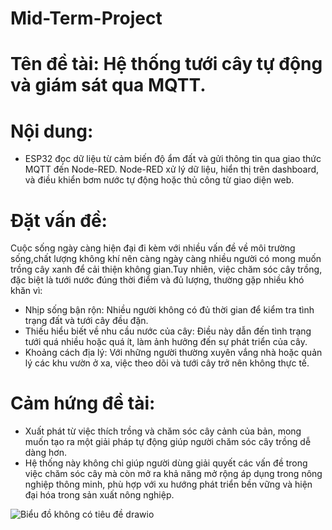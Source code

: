 # Mid-Term-Project
# Tên đề tài: Hệ thống tưới cây tự động và giám sát qua MQTT. 
# Nội dung: 
- ESP32 đọc dữ liệu từ cảm biến độ ẩm đất và gửi thông tin qua giao thức MQTT đến Node-RED. Node-RED xử lý dữ liệu, hiển thị trên dashboard, và điều khiển bơm nước tự động hoặc thủ công từ giao diện web.
# Đặt vấn đề: 
Cuộc sống ngày càng hiện đại đi kèm với nhiều vấn đề về môi trường sống,chất lượng không khí nên càng ngày càng nhiều người có mong muốn trồng cây xanh để cải thiện không gian.Tuy nhiên, việc chăm sóc cây trồng, đặc biệt là tưới nước đúng thời điểm và đủ lượng, thường gặp nhiều khó khăn vì: 
- Nhịp sống bận rộn: Nhiều người không có đủ thời gian để kiểm tra tình trạng đất và tưới cây đều đặn. 
- Thiếu hiểu biết về nhu cầu nước của cây: Điều này dẫn đến tình trạng tưới quá nhiều hoặc quá ít, làm ảnh hưởng đến sự phát triển của cây. 
- Khoảng cách địa lý: Với những người thường xuyên vắng nhà hoặc quản lý các khu vườn ở xa, việc theo dõi và tưới cây trở nên không thực tế.
# Cảm hứng đề tài: 
- Xuất phát từ việc thích trồng và chăm sóc cây cảnh của bản, mong muốn tạo ra một giải pháp tự động giúp người chăm sóc cây trồng dễ dàng hơn.
- Hệ thống này không chỉ giúp người dùng giải quyết các vấn đề trong việc chăm sóc cây mà còn mở ra khả năng mở rộng áp dụng trong nông nghiệp thông minh, phù hợp với xu hướng phát triển bền vững và hiện đại hóa trong sản xuất nông nghiệp.


![Biểu đồ không có tiêu đề drawio](https://github.com/user-attachments/assets/17086780-566b-4257-bb80-32f678ec18c7)






